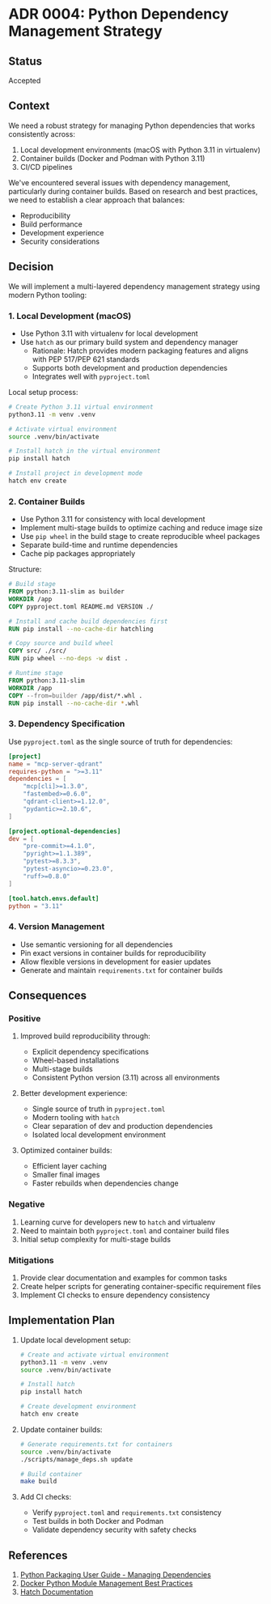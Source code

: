 # ADR 0004: Python Dependency Management Strategy

## Status

Accepted

## Context

We need a robust strategy for managing Python dependencies that works consistently across:
1. Local development environments (macOS with Python 3.11 in virtualenv)
2. Container builds (Docker and Podman with Python 3.11)
3. CI/CD pipelines

We've encountered several issues with dependency management, particularly during container builds. Based on research and best practices, we need to establish a clear approach that balances:
- Reproducibility
- Build performance
- Development experience
- Security considerations

## Decision

We will implement a multi-layered dependency management strategy using modern Python tooling:

### 1. Local Development (macOS)

- Use Python 3.11 with virtualenv for local development
- Use `hatch` as our primary build system and dependency manager
  - Rationale: Hatch provides modern packaging features and aligns with PEP 517/PEP 621 standards
  - Supports both development and production dependencies
  - Integrates well with `pyproject.toml`

Local setup process:
```bash
# Create Python 3.11 virtual environment
python3.11 -m venv .venv

# Activate virtual environment
source .venv/bin/activate

# Install hatch in the virtual environment
pip install hatch

# Install project in development mode
hatch env create
```

### 2. Container Builds

- Use Python 3.11 for consistency with local development
- Implement multi-stage builds to optimize caching and reduce image size
- Use `pip wheel` in the build stage to create reproducible wheel packages
- Separate build-time and runtime dependencies
- Cache pip packages appropriately

Structure:
```dockerfile
# Build stage
FROM python:3.11-slim as builder
WORKDIR /app
COPY pyproject.toml README.md VERSION ./

# Install and cache build dependencies first
RUN pip install --no-cache-dir hatchling

# Copy source and build wheel
COPY src/ ./src/
RUN pip wheel --no-deps -w dist .

# Runtime stage
FROM python:3.11-slim
WORKDIR /app
COPY --from=builder /app/dist/*.whl .
RUN pip install --no-cache-dir *.whl
```

### 3. Dependency Specification

Use `pyproject.toml` as the single source of truth for dependencies:

```toml
[project]
name = "mcp-server-qdrant"
requires-python = ">=3.11"
dependencies = [
    "mcp[cli]>=1.3.0",
    "fastembed>=0.6.0",
    "qdrant-client>=1.12.0",
    "pydantic>=2.10.6",
]

[project.optional-dependencies]
dev = [
    "pre-commit>=4.1.0",
    "pyright>=1.1.389",
    "pytest>=8.3.3",
    "pytest-asyncio>=0.23.0",
    "ruff>=0.8.0"
]

[tool.hatch.envs.default]
python = "3.11"
```

### 4. Version Management

- Use semantic versioning for all dependencies
- Pin exact versions in container builds for reproducibility
- Allow flexible versions in development for easier updates
- Generate and maintain `requirements.txt` for container builds

## Consequences

### Positive

1. Improved build reproducibility through:
   - Explicit dependency specifications
   - Wheel-based installations
   - Multi-stage builds
   - Consistent Python version (3.11) across all environments

2. Better development experience:
   - Single source of truth in `pyproject.toml`
   - Modern tooling with `hatch`
   - Clear separation of dev and production dependencies
   - Isolated local development environment

3. Optimized container builds:
   - Efficient layer caching
   - Smaller final images
   - Faster rebuilds when dependencies change

### Negative

1. Learning curve for developers new to `hatch` and virtualenv
2. Need to maintain both `pyproject.toml` and container build files
3. Initial setup complexity for multi-stage builds

### Mitigations

1. Provide clear documentation and examples for common tasks
2. Create helper scripts for generating container-specific requirement files
3. Implement CI checks to ensure dependency consistency

## Implementation Plan

1. Update local development setup:
   ```bash
   # Create and activate virtual environment
   python3.11 -m venv .venv
   source .venv/bin/activate
   
   # Install hatch
   pip install hatch
   
   # Create development environment
   hatch env create
   ```

2. Update container builds:
   ```bash
   # Generate requirements.txt for containers
   source .venv/bin/activate
   ./scripts/manage_deps.sh update
   
   # Build container
   make build
   ```

3. Add CI checks:
   - Verify `pyproject.toml` and `requirements.txt` consistency
   - Test builds in both Docker and Podman
   - Validate dependency security with safety checks

## References

1. [Python Packaging User Guide - Managing Dependencies](https://packaging.python.org/tutorials/managing-dependencies/)
2. [Docker Python Module Management Best Practices](https://stackoverflow.com/questions/53812532/advice-for-how-to-manage-python-modules-in-docker)
3. [Hatch Documentation](https://hatch.pypa.io/latest/) 